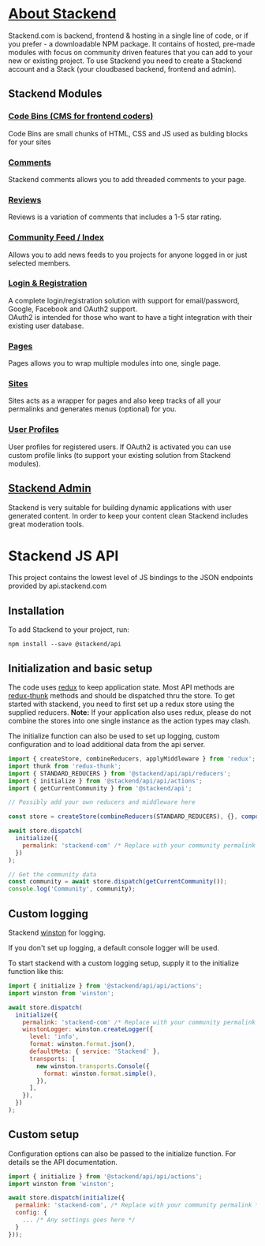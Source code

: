 # [About Stackend](https://stackend.com)

Stackend.com is backend, frontend & hosting in a single line of code, or if you prefer - a downloadable NPM package.
It contains of hosted, pre-made modules with focus on community driven features that you can add to your new or existing project.
To use Stackend you need to create a Stackend account and a Stack (your cloudbased backend, frontend and admin).

## Stackend Modules

### [Code Bins (CMS for frontend coders)](https://stackend.com/product/codebin)

Code Bins are small chunks of HTML, CSS and JS used as bulding blocks for your sites<br>

### [Comments](https://stackend.com/product/comments)

Stackend comments allows you to add threaded comments to your page.<br>

### [Reviews](https://stackend.com/product/reviews)

Reviews is a variation of comments that includes a 1-5 star rating.<br>

### [Community Feed / Index](https://stackend.com/product/feed)

Allows you to add news feeds to you projects for anyone logged in or just selected members.<br>

### [Login & Registration](https://stackend.com/product/login)

A complete login/registration solution with support for email/password, Google, Facebook and OAuth2 support.<br>
OAuth2 is intended for those who want to have a tight integration with their existing user database.

### [Pages](https://stackend.com/product/pages)

Pages allows you to wrap multiple modules into one, single page.<br>

### [Sites](https://stackend.com/product/sites)

Sites acts as a wrapper for pages and also keep tracks of all your permalinks and generates menus (optional) for you.<br>

### [User Profiles](https://stackend.com/product/login)

User profiles for registered users. If OAuth2 is activated you can use custom profile links (to support your existing solution from Stackend modules).<br>

## [Stackend Admin](https://stackend.com/product/admin)

Stackend is very suitable for building dynamic applications with user generated content. In order to keep your content clean Stackend includes great moderation tools.<br>

# Stackend JS API

This project contains the lowest level of JS bindings to the JSON endpoints provided by api.stackend.com

## Installation

To add Stackend to your project, run:

`npm install --save @stackend/api`

## Initialization and basic setup

The code uses [redux](https://www.npmjs.com/package/redux) to keep application state.
Most API methods are [redux-thunk](https://github.com/reduxjs/redux-thunk#redux-thunk) methods and should be dispatched thru the store.
To get started with stackend, you need to first set up a redux store using the supplied reducers.
**Note:** If your application also uses redux, please do not combine the stores into one single instance as the action types may clash.

The initialize function can also be used to set up logging, custom configuration and to load additional data from the api server.

```javascript
import { createStore, combineReducers, applyMiddleware } from 'redux';
import thunk from 'redux-thunk';
import { STANDARD_REDUCERS } from '@stackend/api/api/reducers';
import { initialize } from '@stackend/api/api/actions';
import { getCurrentCommunity } from '@stackend/api';

// Possibly add your own reducers and middleware here

const store = createStore(combineReducers(STANDARD_REDUCERS), {}, compose(applyMiddleware(thunk)));

await store.dispatch(
  initialize({
    permalink: 'stackend-com' /* Replace with your community permalink */,
  })
);

// Get the community data
const community = await store.dispatch(getCurrentCommunity());
console.log('Community', community);
```

## Custom logging

Stackend [winston](https://github.com/winstonjs/winston#readme) for logging.

If you don't set up logging, a default console logger will be used.

To start stackend with a custom logging setup, supply it to the initialize function like this:

```javascript
import { initialize } from '@stackend/api/api/actions';
import winston from 'winston';

await store.dispatch(
  initialize({
    permalink: 'stackend-com' /* Replace with your community permalink */,
    winstonLogger: winston.createLogger({
      level: 'info',
      format: winston.format.json(),
      defaultMeta: { service: 'Stackend' },
      transports: [
        new winston.transports.Console({
          format: winston.format.simple(),
        }),
      ],
    }),
  })
);
```

## Custom setup

Configuration options can also be passed to the initialize function. For details se the API documentation.

```javascript
import { initialize } from '@stackend/api/api/actions';
import winston from 'winston';

await store.dispatch(initialize({
  permalink: 'stackend-com', /* Replace with your community permalink */
  config: {
    ... /* Any settings goes here */
  }
}));
```
